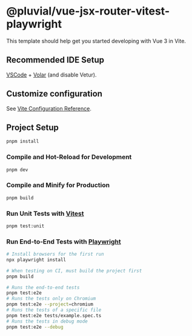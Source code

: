 # @pluvial/vue-jsx-router-vitest-playwright

This template should help get you started developing with Vue 3 in Vite.

## Recommended IDE Setup

[VSCode](https://code.visualstudio.com/) + [Volar](https://marketplace.visualstudio.com/items?itemName=Vue.volar) (and disable Vetur).

## Customize configuration

See [Vite Configuration Reference](https://vitejs.dev/config/).

## Project Setup

```sh
pnpm install
```

### Compile and Hot-Reload for Development

```sh
pnpm dev
```

### Compile and Minify for Production

```sh
pnpm build
```

### Run Unit Tests with [Vitest](https://vitest.dev/)

```sh
pnpm test:unit
```

### Run End-to-End Tests with [Playwright](https://playwright.dev)

```sh
# Install browsers for the first run
npx playwright install

# When testing on CI, must build the project first
pnpm build

# Runs the end-to-end tests
pnpm test:e2e
# Runs the tests only on Chromium
pnpm test:e2e --project=chromium
# Runs the tests of a specific file
pnpm test:e2e tests/example.spec.ts
# Runs the tests in debug mode
pnpm test:e2e --debug
```
